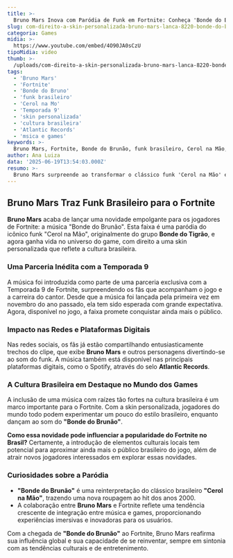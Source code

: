 ```yaml
---
title: >-
  Bruno Mars Inova com Paródia de Funk em Fortnite: Conheça 'Bonde do Brunão'
slug: com-direito-a-skin-personalizada-bruno-mars-lanca-8220-bonde-do-brunao-8221-no-fortnite
categoria: Games
midia: >-
  https://www.youtube.com/embed/4O90JA0sCzU
tipoMidia: video
thumb: >-
  /uploads/com-direito-a-skin-personalizada-bruno-mars-lanca-8220-bonde-do-brunao-8221-no-fortnite-preview.jpg
tags:
  - 'Bruno Mars'
  - 'Fortnite'
  - 'Bonde do Bruno'
  - 'funk brasileiro'
  - 'Cerol na Mo'
  - 'Temporada 9'
  - 'skin personalizada'
  - 'cultura brasileira'
  - 'Atlantic Records'
  - 'msica e games'
keywords: >-
  Bruno Mars, Fortnite, Bonde do Brunão, funk brasileiro, Cerol na Mão, Temporada 9, skin personalizada, cultura brasileira, Atlantic Records, música e games
author: Ana Luiza
data: '2025-06-19T13:54:03.000Z'
resumo: >-
  Bruno Mars surpreende ao transformar o clássico funk 'Cerol na Mão' em uma paródia exclusiva para Fortnite, acompanhada por uma skin temática. A novidade chega para agitar a Temporada 9 do popular jogo eletrônico.
---
```


## Bruno Mars Traz Funk Brasileiro para o Fortnite

**Bruno Mars** acaba de lançar uma novidade empolgante para os jogadores de Fortnite: a música "Bonde do Brunão". Esta faixa é uma paródia do icônico funk "Cerol na Mão", originalmente do grupo **Bonde do Tigrão**, e agora ganha vida no universo do game, com direito a uma skin personalizada que reflete a cultura brasileira.

### Uma Parceria Inédita com a Temporada 9

A música foi introduzida como parte de uma parceria exclusiva com a Temporada 9 de Fortnite, surpreendendo os fãs que acompanham o jogo e a carreira do cantor. Desde que a música foi lançada pela primeira vez em novembro do ano passado, ela tem sido esperada com grande expectativa. Agora, disponível no jogo, a faixa promete conquistar ainda mais o público.

### Impacto nas Redes e Plataformas Digitais

Nas redes sociais, os fãs já estão compartilhando entusiasticamente trechos do clipe, que exibe **Bruno Mars** e outros personagens divertindo-se ao som do funk. A música também está disponível nas principais plataformas digitais, como o Spotify, através do selo **Atlantic Records**.

### A Cultura Brasileira em Destaque no Mundo dos Games

A inclusão de uma música com raízes tão fortes na cultura brasileira é um marco importante para o Fortnite. Com a skin personalizada, jogadores do mundo todo podem experimentar um pouco do estilo brasileiro, enquanto dançam ao som do **"Bonde do Brunão"**.

**Como essa novidade pode influenciar a popularidade do Fortnite no Brasil?** Certamente, a introdução de elementos culturais locais tem potencial para aproximar ainda mais o público brasileiro do jogo, além de atrair novos jogadores interessados em explorar essas novidades.

### Curiosidades sobre a Paródia

- **"Bonde do Brunão"** é uma reinterpretação do clássico brasileiro **"Cerol na Mão"**, trazendo uma nova roupagem ao hit dos anos 2000.
- A colaboração entre **Bruno Mars** e Fortnite reflete uma tendência crescente de integração entre música e games, proporcionando experiências imersivas e inovadoras para os usuários.

Com a chegada de **"Bonde do Brunão"** ao Fortnite, Bruno Mars reafirma sua influência global e sua capacidade de se reinventar, sempre em sintonia com as tendências culturais e de entretenimento.